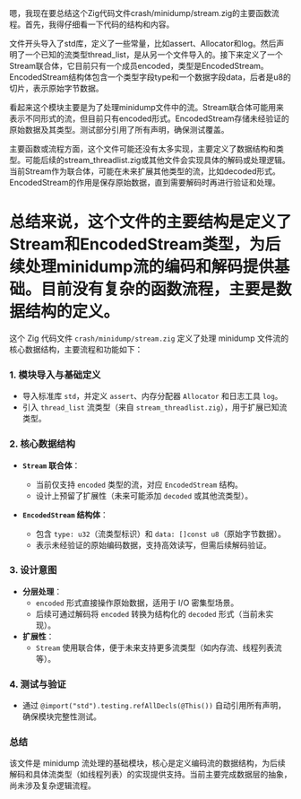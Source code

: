 嗯，我现在要总结这个Zig代码文件crash/minidump/stream.zig的主要函数流程。首先，我得仔细看一下代码的结构和内容。

文件开头导入了std库，定义了一些常量，比如assert、Allocator和log。然后声明了一个已知的流类型thread_list，是从另一个文件导入的。接下来定义了一个Stream联合体，它目前只有一个成员encoded，类型是EncodedStream。EncodedStream结构体包含一个类型字段type和一个数据字段data，后者是u8的切片，表示原始字节数据。

看起来这个模块主要是为了处理minidump文件中的流。Stream联合体可能用来表示不同形式的流，但目前只有encoded形式。EncodedStream存储未经验证的原始数据及其类型。测试部分引用了所有声明，确保测试覆盖。

主要函数或流程方面，这个文件可能还没有太多实现，主要定义了数据结构和类型。可能后续的stream_threadlist.zig或其他文件会实现具体的解码或处理逻辑。当前Stream作为联合体，可能在未来扩展其他类型的流，比如decoded形式。EncodedStream的作用是保存原始数据，直到需要解码时再进行验证和处理。

总结来说，这个文件的主要结构是定义了Stream和EncodedStream类型，为后续处理minidump流的编码和解码提供基础。目前没有复杂的函数流程，主要是数据结构的定义。
================================================
这个 Zig 代码文件 `crash/minidump/stream.zig` 定义了处理 minidump 文件流的核心数据结构，主要流程和功能如下：

### 1. **模块导入与基础定义**
   - 导入标准库 `std`，并定义 `assert`、内存分配器 `Allocator` 和日志工具 `log`。
   - 引入 `thread_list` 流类型（来自 `stream_threadlist.zig`），用于扩展已知流类型。

### 2. **核心数据结构**
   - **`Stream` 联合体**：
     - 当前仅支持 `encoded` 类型的流，对应 `EncodedStream` 结构。
     - 设计上预留了扩展性（未来可能添加 `decoded` 或其他流类型）。

   - **`EncodedStream` 结构体**：
     - 包含 `type: u32`（流类型标识）和 `data: []const u8`（原始字节数据）。
     - 表示未经验证的原始编码数据，支持高效读写，但需后续解码验证。

### 3. **设计意图**
   - **分层处理**：
     - `encoded` 形式直接操作原始数据，适用于 I/O 密集型场景。
     - 后续可通过解码将 `encoded` 转换为结构化的 `decoded` 形式（当前未实现）。
   - **扩展性**：
     - `Stream` 使用联合体，便于未来支持更多流类型（如内存流、线程列表流等）。

### 4. **测试与验证**
   - 通过 `@import("std").testing.refAllDecls(@This())` 自动引用所有声明，确保模块完整性测试。

### 总结
该文件是 minidump 流处理的基础模块，核心是定义编码流的数据结构，为后续解码和具体流类型（如线程列表）的实现提供支持。当前主要完成数据层的抽象，尚未涉及复杂逻辑流程。